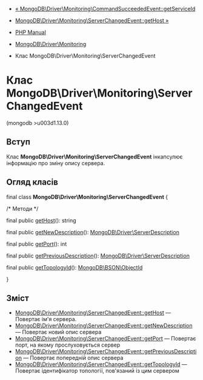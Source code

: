 - [«
MongoDB\Driver\Monitoring\CommandSucceededEvent::getServiceId](mongodb-driver-monitoring-commandsucceededevent.getserviceid.md)
- [MongoDB\Driver\Monitoring\ServerChangedEvent::getHost
»](mongodb-driver-monitoring-serverchangedevent.gethost.md)

- [PHP Manual](index.md)
- [MongoDB\Driver\Monitoring](mongodb.monitoring.md)
- Клас MongoDB\Driver\Monitoring\ServerChangedEvent

# Клас MongoDB\Driver\Monitoring\ServerChangedEvent

(mongodb \>u003d1.13.0)

## Вступ

Клас **MongoDB\Driver\Monitoring\ServerChangedEvent** інкапсулює
інформацію про зміну опису сервера.

## Огляд класів

final class **MongoDB\Driver\Monitoring\ServerChangedEvent** {

/\* Методи \*/

final public
[getHost](mongodb-driver-monitoring-serverchangedevent.gethost.md)():
string

final public
[getNewDescription](mongodb-driver-monitoring-serverchangedevent.getnewdescription.md)():
[MongoDB\Driver\ServerDescription](class.mongodb-driver-serverdescription.md)

final public
[getPort](mongodb-driver-monitoring-serverchangedevent.getport.md)():
int

final public
[getPreviousDescription](mongodb-driver-monitoring-serverchangedevent.getpreviousdescription.md)():
[MongoDB\Driver\ServerDescription](class.mongodb-driver-serverdescription.md)

final public
[getTopologyId](mongodb-driver-monitoring-serverchangedevent.gettopologyid.md)():
[MongoDB\BSON\ObjectId](class.mongodb-bson-objectid.md)

}

## Зміст

- [MongoDB\Driver\Monitoring\ServerChangedEvent::getHost](mongodb-driver-monitoring-serverchangedevent.gethost.md)
— Повертає ім'я сервера.
- [MongoDB\Driver\Monitoring\ServerChangedEvent::getNewDescription](mongodb-driver-monitoring-serverchangedevent.getnewdescription.md)
— Повертає новий опис сервера
- [MongoDB\Driver\Monitoring\ServerChangedEvent::getPort](mongodb-driver-monitoring-serverchangedevent.getport.md)
— Повертає порт, на якому прослуховується сервер
- [MongoDB\Driver\Monitoring\ServerChangedEvent::getPreviousDescription](mongodb-driver-monitoring-serverchangedevent.getpreviousdescription.md)
— Повертає попередній опис сервера
- [MongoDB\Driver\Monitoring\ServerChangedEvent::getTopologyId](mongodb-driver-monitoring-serverchangedevent.gettopologyid.md)
— Повертає ідентифікатор топології, пов'язаний із цим сервером
